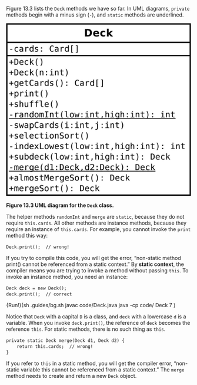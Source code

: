 Figure 13.3 lists the `Deck` methods we have so far. In UML diagrams, `private` methods begin with a minus sign (`-`), and `static` methods are underlined.


![Figure 13.3 UML diagram for the `Deck` class.](figs/deck.jpg)

**Figure 13.3 UML diagram for the `Deck` class.**

The helper methods `randomInt` and `merge` are `static`, because they do not require `this.cards`. All other methods are instance methods, because they require an instance of `this.cards`. For example, you cannot invoke the `print` method this way:

```code
Deck.print();  // wrong!
```



If you try to compile this code, you will get the error, “non-static method print() cannot be referenced from a static context.” By **static context**, the compiler means you are trying to invoke a method without passing `this`. To invoke an instance method, you need an instance:

```code
Deck deck = new Deck();
deck.print();  // correct
```

{Run!}(sh .guides/bg.sh javac code/Deck.java java -cp code/ Deck 7 )


Notice that `Deck` with a capital `D` is a class, and `deck` with a lowercase `d` is a variable. When you invoke `deck.print()`, the reference of `deck` becomes the reference `this`. For static methods, there is no such thing as `this`.

```code
private static Deck merge(Deck d1, Deck d2) {
    return this.cards;  // wrong!
}
```

If you refer to `this` in a static method, you will get the compiler error, “non-static variable this cannot be referenced from a static context.” The `merge` method needs to create and return a new `Deck` object.